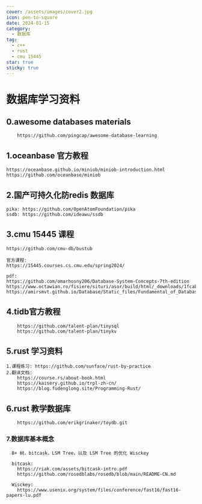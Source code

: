 ```yaml
---
cover: /assets/images/cover2.jpg
icon: pen-to-square
date: 2024-01-15
category:
  - 数据库
tag:
  - c++
  - rust
  - cmu 15445
star: true
sticky: true
---
```


# 数据库学习资料

## 0.awesome databases materials

```code
    https://github.com/pingcap/awesome-database-learning
```

## 1.oceanbase 官方教程
  
```code
https://oceanbase.github.io/miniob/miniob-introduction.html
https://github.com/oceanbase/miniob
```

## 2.国产可持久化防redis 数据库

```code
pika: https://github.com/OpenAtomFoundation/pika
ssdb: https://github.com/ideawu/ssdb
```

## 3.cmu 15445 课程

```code
https://github.com/cmu-db/bustub

官方课程:
https://15445.courses.cs.cmu.edu/spring2024/

pdf:
https://github.com/omarhosny206/Database-System-Concepts-7th-edition
https://www.octawian.ro/fisiere/situri/asor/build/html/_downloads/1fcab53a6d916e39c715fc20a9a9c2a8/Silberschatz_A_databases_6th_ed.pdf
https://amirsmvt.github.io/Database/Static_files/Fundamental_of_Database_Systems.pdf
```

## 4.tidb官方教程

```code
    https://github.com/talent-plan/tinysql
    https://github.com/talent-plan/tinykv
```

## 5.rust 学习资料

```code
1.课程练习: https://github.com/sunface/rust-by-practice
2.翻译文档: 
    https://course.rs/about-book.html
    https://kaisery.github.io/trpl-zh-cn/
    https://blog.fudenglong.site/Programming-Rust/
```

## 6.rust 教学数据库

```code
    https://github.com/erikgrinaker/toydb.git
```

### 7.数据库基本概念

```code
  B+ 树，bitcask，LSM Tree，以及 LSM Tree 的优化 Wisckey

  bitcask:
    https://riak.com/assets/bitcask-intro.pdf
    https://github.com/rosedblabs/rosedb/blob/main/README-CN.md
  
  Wisckey:
    https://www.usenix.org/system/files/conference/fast16/fast16-papers-lu.pdf
```
